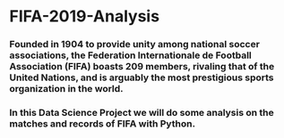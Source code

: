 # FIFA-2019-Analysis

### Founded in 1904 to provide unity among national soccer associations, the Federation Internationale de Football Association (FIFA) boasts 209 members, rivaling that of the United Nations, and is arguably the most prestigious sports organization in the world.

### In this Data Science Project we will do some analysis on the matches and records of FIFA with Python.
